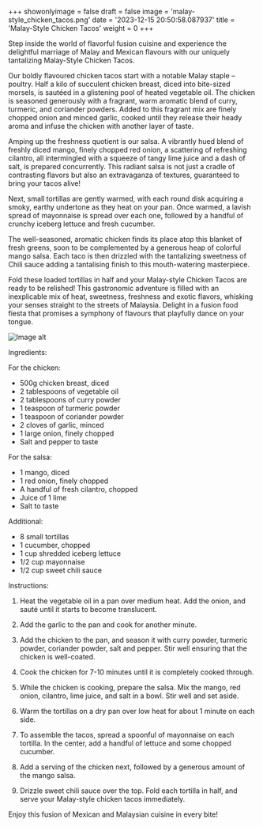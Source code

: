 +++ 
showonlyimage = false 
draft = false 
image = 'malay-style_chicken_tacos.png'
date = '2023-12-15 20:50:58.087937' 
title = 'Malay-Style Chicken Tacos' 
weight = 0
+++ 

<!--more-->

 
Step inside the world of flavorful fusion cuisine and experience the delightful marriage of Malay and Mexican flavours with our uniquely tantalizing Malay-Style Chicken Tacos.

Our boldly flavoured chicken tacos start with a notable Malay staple – poultry. Half a kilo of succulent chicken breast, diced into bite-sized morsels, is sautéed in a glistening pool of heated vegetable oil. The chicken is seasoned generously with a fragrant, warm aromatic blend of curry, turmeric, and coriander powders. Added to this fragrant mix are finely chopped onion and minced garlic, cooked until they release their heady aroma and infuse the chicken with another layer of taste.

Amping up the freshness quotient is our salsa. A vibrantly hued blend of freshly diced mango, finely chopped red onion, a scattering of refreshing cilantro, all intermingled with a squeeze of tangy lime juice and a dash of salt, is prepared concurrently. This radiant salsa is not just a cradle of contrasting flavors but also an extravaganza of textures, guaranteed to bring your tacos alive!

Next, small tortillas are gently warmed, with each round disk acquiring a smoky, earthy undertone as they heat on your pan. Once warmed, a lavish spread of mayonnaise is spread over each one, followed by a handful of crunchy iceberg lettuce and fresh cucumber. 

The well-seasoned, aromatic chicken finds its place atop this blanket of fresh greens, soon to be complemented by a generous heap of colorful mango salsa. Each taco is then drizzled with the tantalizing sweetness of Chili sauce adding a tantalising finish to this mouth-watering masterpiece.

Fold these loaded tortillas in half and your Malay-style Chicken Tacos are ready to be relished! This gastronomic adventure is filled with an inexplicable mix of heat, sweetness, freshness and exotic flavors, whisking your senses straight to the streets of Malaysia. Delight in a fusion food fiesta that promises a symphony of flavours that playfully dance on your tongue. 

![Image alt](/malay-style_chicken_tacos.png '300px')

Ingredients: 

For the chicken:

- 500g chicken breast, diced
- 2 tablespoons of vegetable oil
- 2 tablespoons of curry powder
- 1 teaspoon of turmeric powder
- 1 teaspoon of coriander powder
- 2 cloves of garlic, minced
- 1 large onion, finely chopped
- Salt and pepper to taste

For the salsa:

- 1 mango, diced
- 1 red onion, finely chopped
- A handful of fresh cilantro, chopped
- Juice of 1 lime
- Salt to taste

Additional:

- 8 small tortillas
- 1 cucumber, chopped
- 1 cup shredded iceberg lettuce
- 1/2 cup mayonnaise
- 1/2 cup sweet chili sauce

Instructions:

1. Heat the vegetable oil in a pan over medium heat. Add the onion, and sauté until it starts to become translucent.

2. Add the garlic to the pan and cook for another minute.

3. Add the chicken to the pan, and season it with curry powder, turmeric powder, coriander powder, salt and pepper. Stir well ensuring that the chicken is well-coated.

4. Cook the chicken for 7-10 minutes until it is completely cooked through.

5. While the chicken is cooking, prepare the salsa. Mix the mango, red onion, cilantro, lime juice, and salt in a bowl. Stir well and set aside.

6. Warm the tortillas on a dry pan over low heat for about 1 minute on each side.

7. To assemble the tacos, spread a spoonful of mayonnaise on each tortilla. In the center, add a handful of lettuce and some chopped cucumber.

8. Add a serving of the chicken next, followed by a generous amount of the mango salsa.

9. Drizzle sweet chili sauce over the top. Fold each tortilla in half, and serve your Malay-style chicken tacos immediately.

Enjoy this fusion of Mexican and Malaysian cuisine in every bite!